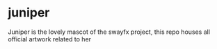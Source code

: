 # juniper
Juniper is the lovely mascot of the swayfx project, this repo houses all official artwork related to her
